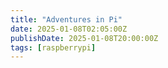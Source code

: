 ```yaml
---
title: "Adventures in Pi"
date: 2025-01-08T02:05:00Z
publishDate: 2025-01-08T20:00:00Z
tags: [raspberrypi]
---
```


<!-- todo  -->